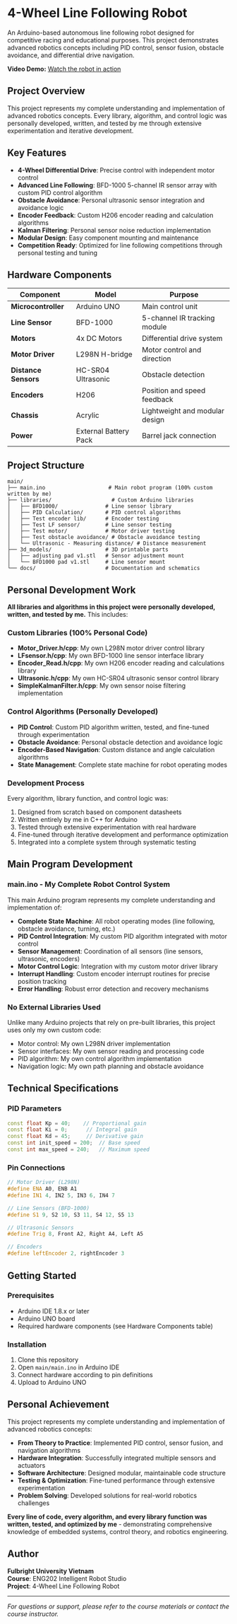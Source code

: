# 4-Wheel Line Following Robot

An Arduino-based autonomous line following robot designed for competitive racing and educational purposes. This project demonstrates advanced robotics concepts including PID control, sensor fusion, obstacle avoidance, and differential drive navigation.

**Video Demo:** [Watch the robot in action](https://www.youtube.com/watch?v=uRDj3uBrsaU)

## Project Overview

This project represents my complete understanding and implementation of advanced robotics concepts. Every library, algorithm, and control logic was personally developed, written, and tested by me through extensive experimentation and iterative development.

## Key Features

- **4-Wheel Differential Drive**: Precise control with independent motor control
- **Advanced Line Following**: BFD-1000 5-channel IR sensor array with custom PID control algorithm
- **Obstacle Avoidance**: Personal ultrasonic sensor integration and avoidance logic
- **Encoder Feedback**: Custom H206 encoder reading and calculation algorithms
- **Kalman Filtering**: Personal sensor noise reduction implementation
- **Modular Design**: Easy component mounting and maintenance
- **Competition Ready**: Optimized for line following competitions through personal testing and tuning

## Hardware Components

| Component | Model | Purpose |
|-----------|-------|---------|
| **Microcontroller** | Arduino UNO | Main control unit |
| **Line Sensor** | BFD-1000 | 5-channel IR tracking module |
| **Motors** | 4x DC Motors | Differential drive system |
| **Motor Driver** | L298N H-bridge | Motor control and direction |
| **Distance Sensors** | HC-SR04 Ultrasonic | Obstacle detection |
| **Encoders** | H206 | Position and speed feedback |
| **Chassis** | Acrylic | Lightweight and modular design |
| **Power** | External Battery Pack | Barrel jack connection |

## Project Structure

```
main/
├── main.ino                    # Main robot program (100% custom written by me)
├── libraries/                   # Custom Arduino libraries
│   ├── BFD1000/               # Line sensor library
│   ├── PID Calculation/       # PID control algorithms
│   ├── Test encoder lib/      # Encoder testing
│   ├── Test LF sensor/        # Line sensor testing
│   ├── Test motor/            # Motor driver testing
│   ├── Test obstacle avoidance/ # Obstacle avoidance testing
│   └── Ultrasonic - Measuring distance/ # Distance measurement
├── 3d_models/                 # 3D printable parts
│   ├── adjusting pad v1.stl   # Sensor adjustment mount
│   └── BFD1000 pad v1.stl     # Line sensor mount
└── docs/                      # Documentation and schematics
```

## Personal Development Work

**All libraries and algorithms in this project were personally developed, written, and tested by me.** This includes:

### Custom Libraries (100% Personal Code)
- **Motor_Driver.h/cpp**: My own L298N motor driver control library
- **LFsensor.h/cpp**: My own BFD-1000 line sensor interface library
- **Encoder_Read.h/cpp**: My own H206 encoder reading and calculations library
- **Ultrasonic.h/cpp**: My own HC-SR04 ultrasonic sensor control library
- **SimpleKalmanFilter.h/cpp**: My own sensor noise filtering implementation

### Control Algorithms (Personally Developed)
- **PID Control**: Custom PID algorithm written, tested, and fine-tuned through experimentation
- **Obstacle Avoidance**: Personal obstacle detection and avoidance logic
- **Encoder-Based Navigation**: Custom distance and angle calculation algorithms
- **State Management**: Complete state machine for robot operating modes

### Development Process
Every algorithm, library function, and control logic was:
1. Designed from scratch based on component datasheets
2. Written entirely by me in C++ for Arduino
3. Tested through extensive experimentation with real hardware
4. Fine-tuned through iterative development and performance optimization
5. Integrated into a complete system through systematic testing

## Main Program Development

### main.ino - My Complete Robot Control System
This main Arduino program represents my complete understanding and implementation of:

- **Complete State Machine**: All robot operating modes (line following, obstacle avoidance, turning, etc.)
- **PID Control Integration**: My custom PID algorithm integrated with motor control
- **Sensor Management**: Coordination of all sensors (line sensors, ultrasonic, encoders)
- **Motor Control Logic**: Integration with my custom motor driver library
- **Interrupt Handling**: Custom encoder interrupt routines for precise position tracking
- **Error Handling**: Robust error detection and recovery mechanisms

### No External Libraries Used
Unlike many Arduino projects that rely on pre-built libraries, this project uses only my own custom code:
- Motor control: My own L298N driver implementation
- Sensor interfaces: My own sensor reading and processing code
- PID algorithm: My own control algorithm implementation
- Navigation logic: My own path planning and obstacle avoidance

## Technical Specifications

### PID Parameters
```cpp
const float Kp = 40;    // Proportional gain
const float Ki = 0;      // Integral gain  
const float Kd = 45;     // Derivative gain
const int init_speed = 200;  // Base speed
const int max_speed = 240;   // Maximum speed
```

### Pin Connections
```cpp
// Motor Driver (L298N)
#define ENA A0, ENB A1
#define IN1 4, IN2 5, IN3 6, IN4 7

// Line Sensors (BFD-1000)
#define S1 9, S2 10, S3 11, S4 12, S5 13

// Ultrasonic Sensors
#define Trig 8, Front A2, Right A4, Left A5

// Encoders
#define leftEncoder 2, rightEncoder 3
```

## Getting Started

### Prerequisites
- Arduino IDE 1.8.x or later
- Arduino UNO board
- Required hardware components (see Hardware Components table)

### Installation
1. Clone this repository
2. Open `main/main.ino` in Arduino IDE
3. Connect hardware according to pin definitions
4. Upload to Arduino UNO

## Personal Achievement

This project represents my complete understanding and implementation of advanced robotics concepts:

- **From Theory to Practice**: Implemented PID control, sensor fusion, and navigation algorithms
- **Hardware Integration**: Successfully integrated multiple sensors and actuators
- **Software Architecture**: Designed modular, maintainable code structure
- **Testing & Optimization**: Fine-tuned performance through extensive experimentation
- **Problem Solving**: Developed solutions for real-world robotics challenges

**Every line of code, every algorithm, and every library function was written, tested, and optimized by me** - demonstrating comprehensive knowledge of embedded systems, control theory, and robotics engineering.

## Author

**Fulbright University Vietnam**  
**Course**: ENG202 Intelligent Robot Studio  
**Project**: 4-Wheel Line Following Robot

---

*For questions or support, please refer to the course materials or contact the course instructor.*
